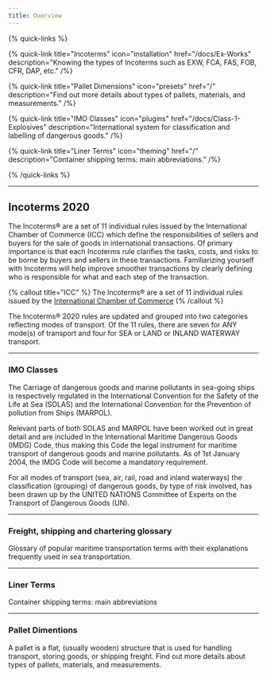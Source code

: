 ```yaml
---
title: Overview
---
```


{% quick-links %}

{% quick-link title="Incoterms" icon="installation" href="/docs/Ex-Works" description="Knowing the types of Incoterms such as EXW, FCA, FAS, FOB, CFR, DAP, etc." /%}

{% quick-link title="Pallet Dimensions" icon="presets" href="/" description="Find out more details about types of pallets, materials, and measurements." /%}

{% quick-link title="IMO Classes" icon="plugins" href="/docs/Class-1-Explosives" description="International system for classification and labelling of dangerous goods." /%}

{% quick-link title="Liner Terms" icon="theming" href="/" description="Container shipping terms: main abbreviations." /%}

{% /quick-links %}

---

## Incoterms 2020

The Incoterms® are a set of 11 individual rules issued by the International Chamber of Commerce (ICC) which define the responsibilities of sellers and buyers for the sale of goods in international transactions. Of primary importance is that each Incoterms rule clarifies the tasks, costs, and risks to be borne by buyers and sellers in these transactions. Familiarizing yourself with Incoterms will help improve smoother transactions by clearly defining who is responsible for what and each step of the transaction.  

{% callout title="ICC" %}
The Incoterms® are a set of 11 individual rules issued by the [International Chamber of Commerce](https://iccwbo.org)
{% /callout %}

The Incoterms® 2020 rules are updated and grouped into two categories reflecting modes of transport. Of the 11 rules, there are seven for ANY mode(s) of transport and four for SEA or LAND or INLAND WATERWAY transport.   

---

### IMO Classes

The Carriage of dangerous goods and marine pollutants in sea-going ships is respectively regulated in the International Convention for the Safety of the Life at Sea (SOLAS) and the International Convention for the Prevention of pollution from Ships (MARPOL).

Relevant parts of both SOLAS and MARPOL have been worked out in great detail and are included in the International Maritime Dangerous Goods (IMDG) Code, thus making this Code the legal instrument for maritime transport of dangerous goods and marine pollutants. As of 1st January 2004, the IMDG Code will become a mandatory requirement.

For all modes of transport (sea, air, rail, road and inland waterways) the classification (grouping) of dangerous goods, by type of risk involved, has been drawn up by the UNITED NATIONS Committee of Experts on the Transport of Dangerous Goods (UN).

---

### Freight, shipping and chartering glossary

Glossary of popular maritime transportation terms with their explanations frequently used in sea transportation.

---

### Liner Terms

Container shipping terms: main abbreviations

---

### Pallet Dimentions

A pallet is a flat, (usually wooden) structure that is used for handling transport, storing goods, or shipping freight. Find out more details about types of pallets, materials, and measurements.





